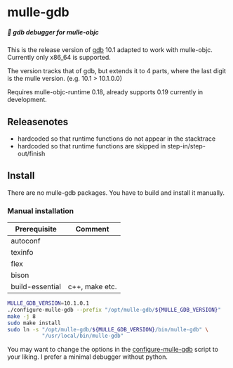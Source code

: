 # mulle-gdb

##### 🦗 gdb debugger for mulle-objc

This is the release version of [gdb](//sourceware.org/gdb/) 10.1 adapted to
work with mulle-objc. Currently only x86_64 is supported.

The version tracks that of gdb, but extends it to 4 parts, where the last
digit is the mulle version. (e.g. 10.1 > 10.1.0.0)

Requires mulle-objc-runtime 0.18, already supports 0.19 currently in
development.

## Releasenotes

* hardcoded so that runtime functions do not appear in the stacktrace
* hardcoded so that runtime functions are skipped in step-in/step-out/finish

## Install

There are no mulle-gdb packages. You have to build and install it manually.

### Manual installation

Prerequisite    | Comment
----------------|------------
autoconf        |
texinfo         |
flex            |
bison           |
build-essential | c++, make etc.


``` bash
MULLE_GDB_VERSION=10.1.0.1
./configure-mulle-gdb --prefix "/opt/mulle-gdb/${MULLE_GDB_VERSION}"
make -j 8
sudo make install
sudo ln -s "/opt/mulle-gdb/${MULLE_GDB_VERSION}/bin/mulle-gdb" \
           "/usr/local/bin/mulle-gdb"
```

You may want to change the options in the [configure-mulle-gdb](configure-mulle-gdb)
script to your liking. I prefer a minimal debugger without python.
